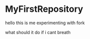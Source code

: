 # MyFirstRepository

hello this is me experimenting with fork





what should it do if i cant breath

